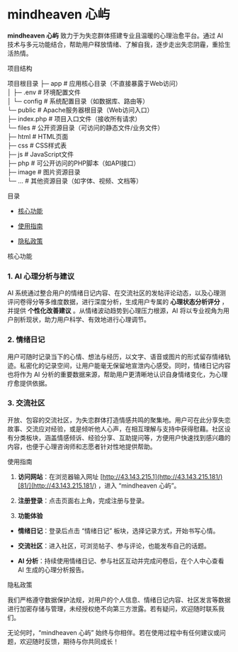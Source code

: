 # mindheaven 心屿



**mindheaven 心屿** 致力于为失恋群体搭建专业且温暖的心理治愈平台。通过 AI 技术与多元功能结合，帮助用户释放情绪、了解自我，逐步走出失恋阴霾，重拾生活热情。


项目结构


项目根目录
├─ app                   # 应用核心目录（不直接暴露于Web访问）  
│  ├─ .env              # 环境配置文件  
│  └─ config             # 系统配置目录（如数据库、路由等）  
└─ public                # Apache服务器根目录（Web访问入口）  
   ├─ index.php          # 项目入口文件（接收所有请求）  
   └─ files              # 公开资源目录（可访问的静态文件/业务文件）  
      ├─ html            # HTML页面  
      ├─ css             # CSS样式表  
      ├─ js              # JavaScript文件  
      ├─ php             # 可公开访问的PHP脚本（如API接口）  
      ├─ image           # 图片资源目录  
      └─ ...             # 其他资源目录（如字体、视频、文档等）  


目录





*   [核](#核心功能)[心功能](#核心功能)

*   [使用指](#使用指南)[南](#使用指南)

*   [隐](#隐私政策)[私政策](#隐私政策)



核心功能



### 1. AI 心理分析与建议&#xA;

AI 系统通过整合用户的情绪日记内容、在交流社区的发帖评论动态，以及心理测评问卷得分等多维度数据，进行深度分析，生成用户专属的 **心理状态分析评分** ，并提供 **个性化改善建议** 。从情绪波动趋势到心理压力根源，AI 将以专业视角为用户剖析现状，助力用户科学、有效地进行心理调节。


### 2. 情绪日记&#xA;

用户可随时记录当下的心情、想法与经历，以文字、语音或图片的形式留存情绪轨迹。私密化的记录空间，让用户能毫无保留地宣泄内心感受。同时，情绪日记内容也将作为 AI 分析的重要数据来源，帮助用户更清晰地认识自身情绪变化，为心理疗愈提供依据。


### 3. 交流社区&#xA;

开放、包容的交流社区，为失恋群体打造情感共鸣的聚集地。用户可在此分享失恋故事、交流应对经验，或是倾听他人心声，在相互理解与支持中获得慰藉。社区设有分类板块，涵盖情感倾诉、经验分享、互助提问等，方便用户快速找到感兴趣的内容，也便于心理咨询师和志愿者针对性地提供帮助。


使用指南





1.  **访问网站**：在浏览器输入网址 [http://43.143.215.1](http://43.143.215.181/)[81/](http://43.143.215.181/) ，进入 “mindheaven 心屿”。


2.  **注册登录**：点击页面右上角，完成注册与登录。


3.  **功能体验**

*   **情绪日记**：登录后点击 “情绪日记” 板块，选择记录方式，开始书写心情。


*   **交流社区**：进入社区，可浏览帖子、参与评论，也能发布自己的话题。


*   **AI 分析**：持续使用情绪日记、参与社区互动并完成问卷后，在个人中心查看 AI 生成的心理分析报告。


隐私政策



我们严格遵守数据保护法规，对用户的个人信息、情绪日记内容、社区发言等数据进行加密存储与管理，未经授权绝不向第三方泄露。若有疑问，欢迎随时联系我们。







无论何时，“mindheaven 心屿” 始终与你相伴。若在使用过程中有任何建议或问题，欢迎随时反馈，期待与你共同成长！


